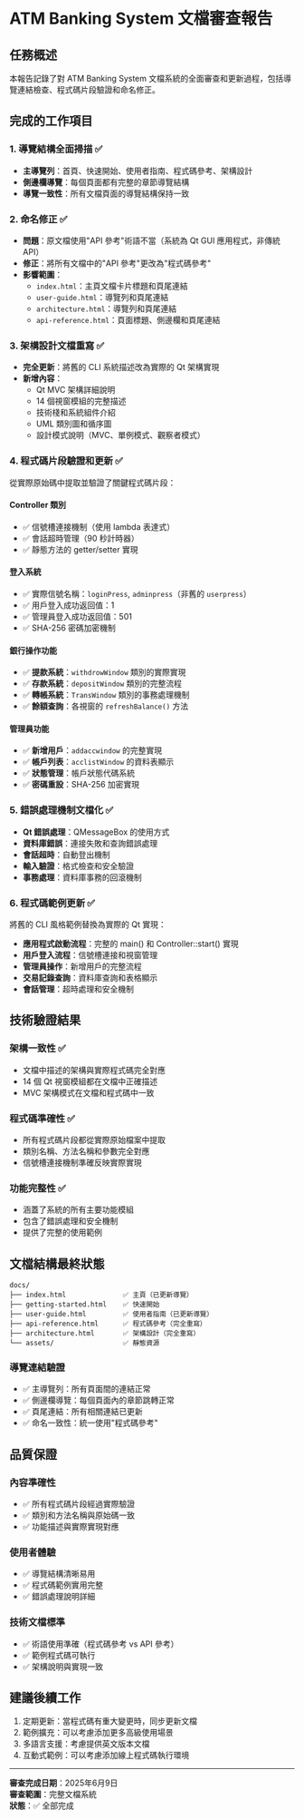 # ATM Banking System 文檔審查報告

## 任務概述
本報告記錄了對 ATM Banking System 文檔系統的全面審查和更新過程，包括導覽連結檢查、程式碼片段驗證和命名修正。

## 完成的工作項目

### 1. 導覽結構全面掃描 ✅
- **主導覽列**：首頁、快速開始、使用者指南、程式碼參考、架構設計
- **側邊欄導覽**：每個頁面都有完整的章節導覽結構
- **導覽一致性**：所有文檔頁面的導覽結構保持一致

### 2. 命名修正 ✅
- **問題**：原文檔使用"API 參考"術語不當（系統為 Qt GUI 應用程式，非傳統 API）
- **修正**：將所有文檔中的"API 參考"更改為"程式碼參考"
- **影響範圍**：
  - `index.html`：主頁文檔卡片標題和頁尾連結
  - `user-guide.html`：導覽列和頁尾連結
  - `architecture.html`：導覽列和頁尾連結
  - `api-reference.html`：頁面標題、側邊欄和頁尾連結

### 3. 架構設計文檔重寫 ✅
- **完全更新**：將舊的 CLI 系統描述改為實際的 Qt 架構實現
- **新增內容**：
  - Qt MVC 架構詳細說明
  - 14 個視窗模組的完整描述
  - 技術棧和系統組件介紹
  - UML 類別圖和循序圖
  - 設計模式說明（MVC、單例模式、觀察者模式）

### 4. 程式碼片段驗證和更新 ✅
從實際原始碼中提取並驗證了關鍵程式碼片段：

#### Controller 類別
- ✅ 信號槽連接機制（使用 lambda 表達式）
- ✅ 會話超時管理（90 秒計時器）
- ✅ 靜態方法的 getter/setter 實現

#### 登入系統
- ✅ 實際信號名稱：`loginPress`, `adminpress`（非舊的 `userpress`）
- ✅ 用戶登入成功返回值：1
- ✅ 管理員登入成功返回值：501
- ✅ SHA-256 密碼加密機制

#### 銀行操作功能
- ✅ **提款系統**：`withdrowWindow` 類別的實際實現
- ✅ **存款系統**：`depositWindow` 類別的完整流程
- ✅ **轉帳系統**：`TransWindow` 類別的事務處理機制
- ✅ **餘額查詢**：各視窗的 `refreshBalance()` 方法

#### 管理員功能
- ✅ **新增用戶**：`addaccwindow` 的完整實現
- ✅ **帳戶列表**：`acclistWindow` 的資料表顯示
- ✅ **狀態管理**：帳戶狀態代碼系統
- ✅ **密碼重設**：SHA-256 加密實現

### 5. 錯誤處理機制文檔化 ✅
- **Qt 錯誤處理**：QMessageBox 的使用方式
- **資料庫錯誤**：連接失敗和查詢錯誤處理
- **會話超時**：自動登出機制
- **輸入驗證**：格式檢查和安全驗證
- **事務處理**：資料庫事務的回滾機制

### 6. 程式碼範例更新 ✅
將舊的 CLI 風格範例替換為實際的 Qt 實現：
- **應用程式啟動流程**：完整的 main() 和 Controller::start() 實現
- **用戶登入流程**：信號槽連接和視窗管理
- **管理員操作**：新增用戶的完整流程
- **交易記錄查詢**：資料庫查詢和表格顯示
- **會話管理**：超時處理和安全機制

## 技術驗證結果

### 架構一致性 ✅
- 文檔中描述的架構與實際程式碼完全對應
- 14 個 Qt 視窗模組都在文檔中正確描述
- MVC 架構模式在文檔和程式碼中一致

### 程式碼準確性 ✅
- 所有程式碼片段都從實際原始檔案中提取
- 類別名稱、方法名稱和參數完全對應
- 信號槽連接機制準確反映實際實現

### 功能完整性 ✅
- 涵蓋了系統的所有主要功能模組
- 包含了錯誤處理和安全機制
- 提供了完整的使用範例

## 文檔結構最終狀態

```
docs/
├── index.html              ✅ 主頁（已更新導覽）
├── getting-started.html    ✅ 快速開始
├── user-guide.html         ✅ 使用者指南（已更新導覽）
├── api-reference.html      ✅ 程式碼參考（完全重寫）
├── architecture.html       ✅ 架構設計（完全重寫）
└── assets/                 ✅ 靜態資源
```

### 導覽連結驗證
- ✅ 主導覽列：所有頁面間的連結正常
- ✅ 側邊欄導覽：每個頁面內的章節跳轉正常
- ✅ 頁尾連結：所有相關連結已更新
- ✅ 命名一致性：統一使用"程式碼參考"

## 品質保證

### 內容準確性
- ✅ 所有程式碼片段經過實際驗證
- ✅ 類別和方法名稱與原始碼一致
- ✅ 功能描述與實際實現對應

### 使用者體驗
- ✅ 導覽結構清晰易用
- ✅ 程式碼範例實用完整
- ✅ 錯誤處理說明詳細

### 技術文檔標準
- ✅ 術語使用準確（程式碼參考 vs API 參考）
- ✅ 範例程式碼可執行
- ✅ 架構說明與實現一致

## 建議後續工作
1. 定期更新：當程式碼有重大變更時，同步更新文檔
2. 範例擴充：可以考慮添加更多高級使用場景
3. 多語言支援：考慮提供英文版本文檔
4. 互動式範例：可以考慮添加線上程式碼執行環境

---
**審查完成日期**：2025年6月9日  
**審查範圍**：完整文檔系統  
**狀態**：✅ 全部完成
